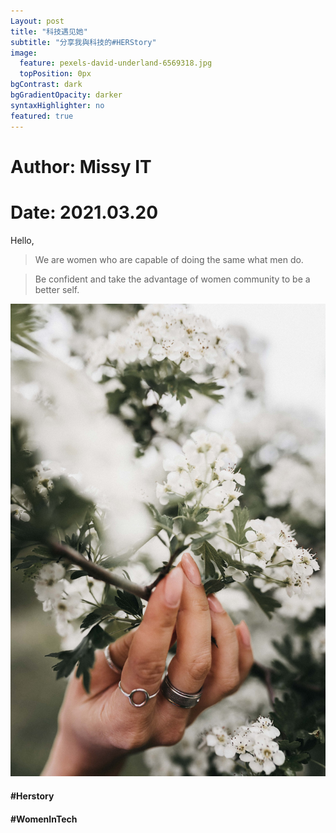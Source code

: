 ```yaml
---
Layout: post
title: "科技遇见她"
subtitle: "分享我與科技的#HERStory"
image:
  feature: pexels-david-underland-6569318.jpg
  topPosition: 0px
bgContrast: dark
bgGradientOpacity: darker
syntaxHighlighter: no
featured: true
---
```


# Author: Missy IT 
# Date: 2021.03.20

Hello, 

>We are women who are capable of doing the same what men do.

>Be confident and take the advantage of women community to be a better self.


![002](../assets/images/pexels-monica-turlui-7137553.jpg)

#### #Herstory 
#### #WomenInTech

